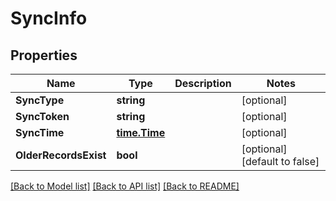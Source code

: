 # SyncInfo

## Properties
Name | Type | Description | Notes
------------ | ------------- | ------------- | -------------
**SyncType** | **string** |  | [optional] 
**SyncToken** | **string** |  | [optional] 
**SyncTime** | [**time.Time**](time.Time.md) |  | [optional] 
**OlderRecordsExist** | **bool** |  | [optional] [default to false]

[[Back to Model list]](../README.md#documentation-for-models) [[Back to API list]](../README.md#documentation-for-api-endpoints) [[Back to README]](../README.md)


